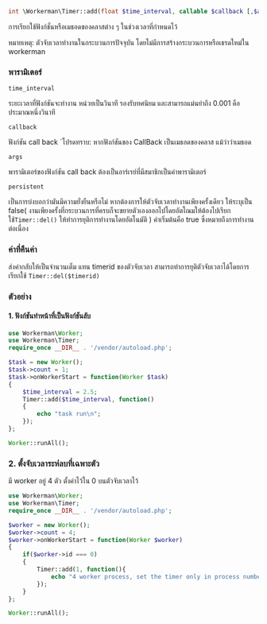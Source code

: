 ```php
int \Workerman\Timer::add(float $time_interval, callable $callback [,$args = array(), bool $persistent = true])
```
การเรียกใช้ฟังก์ชั่นหรือเมธอดของคลาสต่าง ๆ ในช่วงเวลาที่กำหนดไว้

หมายเหตุ: ตัวจับเวลาทำงานในกระบวนการปัจจุบัน โดยไม่มีการสร้างกระบวนการหรือเธรดใหม่ใน workerman

### พารามิเตอร์
 ``` time_interval ``` 

ระยะเวลาที่ฟังก์ชันจะทำงาน หน่วยเป็นวินาที รองรับทศนิยม และสามารถแม่นยำถึง 0.001 คือประมาณหนึ่งวินาที

 ``` callback ``` 

ฟังก์ชัน call back `โปรดทราบ: หากฟังก์ชันของ CallBack เป็นเมธอดของคลาส แม้ว่าว่าเมธอด


 ``` args ``` 

พารามิเตอร์ของฟังก์ชัน call back ต้องเป็นอาร์เรย์ที่มีสมาชิกเป็นค่าพารามิเตอร์

 ``` persistent ``` 

เป็นการบ่งบอกว่ามันมีความยั่งยืนหรือไม่ หากต้องการให้ตัวจับเวลาทำงานเพียงครั้งเดียว ให้ระบุเป็น false( งานเพียงครั้งที่กระบวนการที่ครบก็จะขยายตัวเองออกไปโดยอัตโณมให้ต้องไปเรียกใช้`Timer::del()`  ให้ทำการยุติการทำงานโดยอัตโนมัติ )  ค่าเริ่มต้นคือ true ซึ่งหมายถึงการทำงานต่อเนื่อง

### ค่าที่คืนค่า
ส่งค่ากลับให้เป็นจำนวนเต็ม แทน timerid ของตัวจับเวลา สามารถทำการยุติตัวจับเวลาได้โดยการเรียกใช้ `Timer::del($timerid)`

### ตัวอย่าง

#### 1. ฟังก์ชันทำหน้าที่เป็นฟังก์ชันลับ
```php
use Workerman\Worker;
use Workerman\Timer;
require_once __DIR__ . '/vendor/autoload.php';

$task = new Worker();
$task->count = 1;
$task->onWorkerStart = function(Worker $task)
{
    $time_interval = 2.5;
    Timer::add($time_interval, function()
    {
        echo "task run\n";
    });
};

Worker::runAll();
```

### 2. ตั้งจับเวลาระห่่ลบที่เฉพาะตัว
มี worker อยู่ 4 ตัว ตั้งค่าไว้ใน 0 บนตัวจับเวลาไว้
```php
use Workerman\Worker;
use Workerman\Timer;
require_once __DIR__ . '/vendor/autoload.php';

$worker = new Worker();
$worker->count = 4;
$worker->onWorkerStart = function(Worker $worker)
{
    if($worker->id === 0)
    {
        Timer::add(1, function(){
            echo "4 worker process, set the timer only in process number 0\n";
        });
    }
};

Worker::runAll();
```
